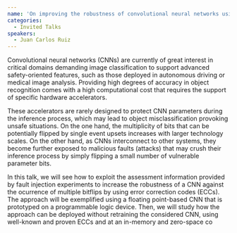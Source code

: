 ```yaml
---
name: 'On improving the robustness of convolutional neural networks using in-parameter zero-space error correction codes'
categories:
  - Invited Talks
speakers:
  - Juan Carlos Ruiz
---
```



Convolutional neural networks (CNNs) are currently of great interest in critical domains demanding image classification to support advanced safety-oriented features, such as those deployed in autonomous driving or medical image analysis. Providing high degrees of accuracy in object recognition comes with a high computational cost that requires the support of specific hardware accelerators.

These accelerators are rarely designed to protect CNN parameters during the inference process, which may lead to object misclassification provoking unsafe situations. On the one hand, the multiplicity of bits that can be potentially flipped by single event upsets increases with larger technology scales. On the other hand, as CNNs interconnect to other systems, they become further exposed to malicious faults (attacks) that may crush their inference process by simply flipping a small number of vulnerable parameter bits.

In this talk, we will see how to exploit the assessment information provided by fault injection experiments to increase the robustness of a CNN against the ocurrence of multiple bitflips by using error correction codes (ECCs). The approach will be exemplified using a floating point-based CNN that is prototyped on a programmable logic device. Then, we will study how the approach can be deployed without retraining the considered CNN, using well-known and proven ECCs and at an in-memory and zero-space co